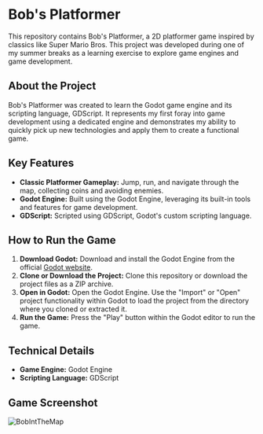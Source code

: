 # Bob's Platformer

This repository contains Bob's Platformer, a 2D platformer game inspired by classics like Super Mario Bros.  This project was developed during one of my summer breaks as a learning exercise to explore game engines and game development.

## About the Project

Bob's Platformer was created to learn the Godot game engine and its scripting language, GDScript.  It represents my first foray into game development using a dedicated engine and demonstrates my ability to quickly pick up new technologies and apply them to create a functional game.

## Key Features

*   **Classic Platformer Gameplay:**  Jump, run, and navigate through the map, collecting coins and avoiding enemies.
*   **Godot Engine:**  Built using the Godot Engine, leveraging its built-in tools and features for game development.
*   **GDScript:**  Scripted using GDScript, Godot's custom scripting language.

## How to Run the Game

1.  **Download Godot:** Download and install the Godot Engine from the official [Godot website](https://godotengine.org/).
2.  **Clone or Download the Project:** Clone this repository or download the project files as a ZIP archive.
3.  **Open in Godot:** Open the Godot Engine. Use the "Import" or "Open" project functionality within Godot to load the project from the directory where you cloned or extracted it.
4.  **Run the Game:** Press the "Play" button within the Godot editor to run the game.

## Technical Details

*   **Game Engine:** Godot Engine
*   **Scripting Language:** GDScript

## Game Screenshot

![BobIntTheMap](https://github.com/user-attachments/assets/61144b4f-3875-4422-b02a-0ee05cb9110b)
